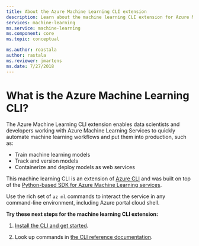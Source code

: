 ```yaml
---
title: About the Azure Machine Learning CLI extension
description: Learn about the machine learning CLI extension for Azure Machine Learning. 
services: machine-learning
ms.service: machine-learning
ms.component: core
ms.topic: conceptual

ms.author: roastala
author: rastala
ms.reviewer: jmartens
ms.date: 7/27/2018
---
```

# What is the Azure Machine Learning CLI?

The Azure Machine Learning CLI extension enables data scientists and developers working with Azure Machine Learning Services to quickly automate machine learning workflows and put them into production, such as:
+ Train machine learning models
+ Track and version models
+ Containerize and deploy models as web services

This machine learning CLI is an extension of [Azure CLI](https://docs.microsoft.com/cli/azure/?view=azure-cli-latest) and was built on top of the [Python-based SDK for Azure Machine Learning services](reference-azure-machine-learning-sdk.md).

Use the rich set of `az ml` commands to interact the service in any command-line environment, including Azure portal cloud shell.

**Try these next steps for the machine learning CLI extension:**

1. [Install the CLI and get started](quickstart-get-started-with-cli.md).

1. Look up commands in [the CLI reference documentation]().